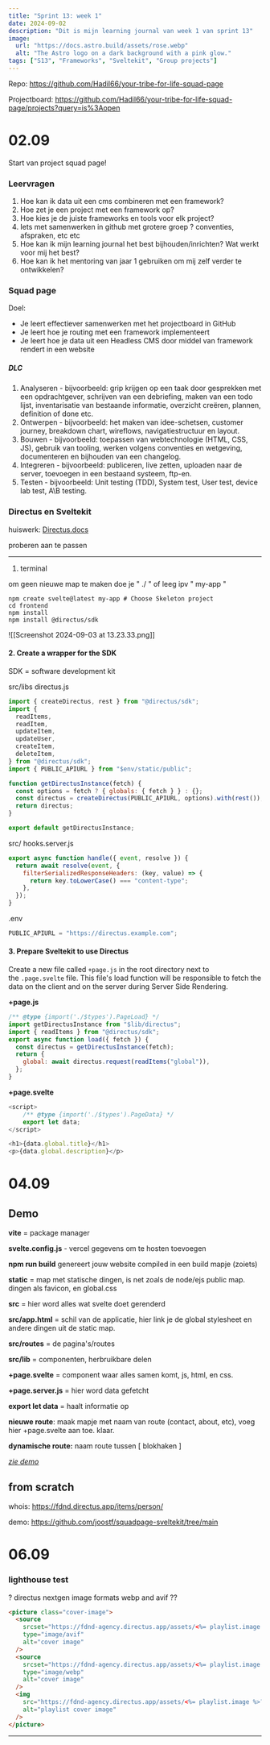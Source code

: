 ```yaml
---
title: "Sprint 13: week 1"
date: 2024-09-02
description: "Dit is mijn learning journal van week 1 van sprint 13"
image:
  url: "https://docs.astro.build/assets/rose.webp"
  alt: "The Astro logo on a dark background with a pink glow."
tags: ["S13", "Frameworks", "Sveltekit", "Group projects"]
---
```


Repo: https://github.com/Hadil66/your-tribe-for-life-squad-page

Projectboard: https://github.com/Hadil66/your-tribe-for-life-squad-page/projects?query=is%3Aopen

# 02.09

Start van project squad page!

### Leervragen

1. Hoe kan ik data uit een cms combineren met een framework?
2. Hoe zet je een project met een framework op?
3. Hoe kies je de juiste frameworks en tools voor elk project?
4. Iets met samenwerken in github met grotere groep ? conventies, afspraken, etc etc
5. Hoe kan ik mijn learning journal het best bijhouden/inrichten? Wat werkt voor mij het best?
6. Hoe kan ik het mentoring van jaar 1 gebruiken om mij zelf verder te ontwikkelen?

### Squad page

Doel:

- Je leert effectiever samenwerken met het projectboard in GitHub
- Je leert hoe je routing met een framework implementeert
- Je leert hoe je data uit een Headless CMS door middel van framework rendert in een website

##### DLC

1. Analyseren - bijvoorbeeld: grip krijgen op een taak door gesprekken met een opdrachtgever, schrijven van een debriefing, maken van een todo lijst, inventarisatie van bestaande informatie, overzicht creëren, plannen, definition of done etc.
2. Ontwerpen - bijvoorbeeld: het maken van idee-schetsen, customer journey, breakdown chart, wireflows, navigatiestructuur en layout.
3. Bouwen - bijvoorbeeld: toepassen van webtechnologie (HTML, CSS, JS), gebruik van tooling, werken volgens conventies en wetgeving, documenteren en bijhouden van een changelog.
4. Integreren - bijvoorbeeld: publiceren, live zetten, uploaden naar de server, toevoegen in een bestaand systeem, ftp-en.
5. Testen - bijvoorbeeld: Unit testing (TDD), System test, User test, device lab test, A\B testing.

### Directus en Sveltekit

huiswerk:
[Directus.docs](https://docs.directus.io/blog/getting-started-directus-sveltekit.html)

proberen aan te passen

---

1. terminal

om geen nieuwe map te maken doe je " ./ " of leeg ipv " my-app "

```
npm create svelte@latest my-app # Choose Skeleton project
cd frontend
npm install
npm install @directus/sdk
```

![[Screenshot 2024-09-03 at 13.23.33.png]]

#### 2. Create a wrapper for the SDK

SDK = software development kit

src/libs directus.js

```js
import { createDirectus, rest } from "@directus/sdk";
import {
  readItems,
  readItem,
  updateItem,
  updateUser,
  createItem,
  deleteItem,
} from "@directus/sdk";
import { PUBLIC_APIURL } from "$env/static/public";

function getDirectusInstance(fetch) {
  const options = fetch ? { globals: { fetch } } : {};
  const directus = createDirectus(PUBLIC_APIURL, options).with(rest());
  return directus;
}

export default getDirectusInstance;
```

src/ hooks.server.js

```js
export async function handle({ event, resolve }) {
  return await resolve(event, {
    filterSerializedResponseHeaders: (key, value) => {
      return key.toLowerCase() === "content-type";
    },
  });
}
```

.env

```js
PUBLIC_APIURL = "https://directus.example.com";
```

#### 3. Prepare Sveltekit to use Directus

Create a new file called `+page.js` in the root directory next to the `.page.svelte` file. This file's load function will be responsible to fetch the data on the client and on the server during Server Side Rendering.

**+page.js**

```js
/** @type {import('./$types').PageLoad} */
import getDirectusInstance from "$lib/directus";
import { readItems } from "@directus/sdk";
export async function load({ fetch }) {
  const directus = getDirectusInstance(fetch);
  return {
    global: await directus.request(readItems("global")),
  };
}
```

**+page.svelte**

```js
<script>
	/** @type {import('./$types').PageData} */
	export let data;
</script>

<h1>{data.global.title}</h1>
<p>{data.global.description}</p>
```

# 04.09

## Demo

**vite** = package manager

**svelte.config.js** - vercel gegevens om te hosten toevoegen

**npm run build** genereert jouw website compiled in een build mapje (zoiets)

**static** = map met statische dingen, is net zoals de node/ejs public map. dingen als favicon, en global.css

**src** = hier word alles wat svelte doet gerenderd

**src/app.html** = schil van de applicatie, hier link je de global stylesheet en andere dingen uit de static map.

**src/routes** = de pagina's/routes

**src/lib** = componenten, herbruikbare delen

**+page.svelte** = component waar alles samen komt, js, html, en css.

**+page.server.js** = hier word data gefetcht

**export let data** = haalt informatie op

**nieuwe route**: maak mapje met naam van route (contact, about, etc), voeg hier +page.svelte aan toe. klaar.

**dynamische route:** naam route tussen [ blokhaken ]

[_zie demo_
](https://github.com/joostf/squadpage-sveltekit/tree/main)

## from scratch

whois: https://fdnd.directus.app/items/person/

demo: https://github.com/joostf/squadpage-sveltekit/tree/main

# 06.09

### lighthouse test

? directus nextgen image formats webp and avif ??

```html
<picture class="cover-image">
  <source
    srcset="https://fdnd-agency.directus.app/assets/<%= playlist.image %>?width=200&height=200&format=avif"
    type="image/avif"
    alt="cover image"
  />
  <source
    srcset="https://fdnd-agency.directus.app/assets/<%= playlist.image %>?width=200&height=200&format=webp"
    type="image/webp"
    alt="cover image"
  />
  <img
    src="https://fdnd-agency.directus.app/assets/<%= playlist.image %>?width=200&height=200"
    alt="playlist cover image"
  />
</picture>
```

---
